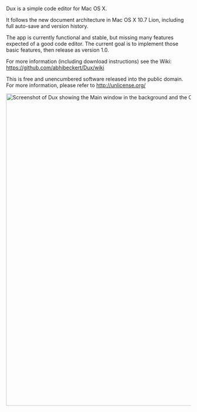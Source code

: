 Dux is a simple code editor for Mac OS X.

It follows the new document architecture in Mac OS X 10.7 Lion, including full auto-save and version history.

The app is currently functional and stable, but missing many features expected of a good code editor. The current goal is to implement those basic features, then release as version 1.0.

For more information (including download instructions) see the Wiki: https://github.com/abhibeckert/Dux/wiki

This is free and unencumbered software released into the public domain.
For more information, please refer to <http://unlicense.org/>

<img src="http://mediumstack.com/uploads/v/vjx-full.jpg" width="850" alt="Screenshot of Dux showing the Main window in the background and the Open Quickly window in the foreground" />
